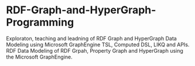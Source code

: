 # RDF-Graph-and-HyperGraph-Programming
Exploraton, teaching and leadning of RDF Graph and HyperGraph Data Modeling using Microsoft GraphEngine TSL, Computed DSL, LIKQ and APIs.
RDF Data Modeling of RDF Grpah, Property Graph and HyperGraph using the Microsoft GraphEngine.
